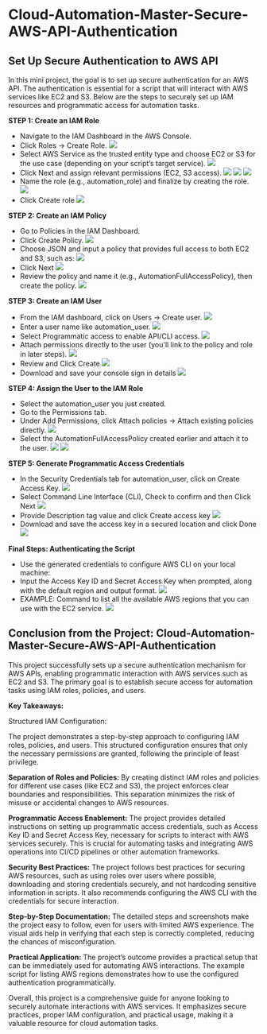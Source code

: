 # Cloud-Automation-Master-Secure-AWS-API-Authentication
## Set Up Secure Authentication to AWS API
In this mini project, the goal is to set up secure authentication for an AWS API. The authentication is essential for a script that will interact with AWS services like EC2 and S3. Below are the steps to securely set up IAM resources and programmatic access for automation tasks.

**STEP 1: Create an IAM Role**
- Navigate to the IAM Dashboard in the AWS Console.
- Click Roles → Create Role.
![](./img/1.%20Create%20an%20IAM%20Role/1.click-roles-create-role.png)
- Select AWS Service as the trusted entity type and choose EC2 or S3 for the use case (depending on your script’s target service).
![](./img/1.%20Create%20an%20IAM%20Role/2.trusted-entity-use-case.png)
- Click Next and assign relevant permissions (EC2, S3 access).
![](./img/1.%20Create%20an%20IAM%20Role/3.Click-Next.png)
![](./img/1.%20Create%20an%20IAM%20Role/4a.search-AmazonEC2FullAccess..png)
![](./img/1.%20Create%20an%20IAM%20Role/4b.search-AmazonS3FullAccess-and-click-next.png)
- Name the role (e.g., automation_role) and finalize by creating the role.
![](./img/1.%20Create%20an%20IAM%20Role/5.role-name.png)
- Click Create role
![](./img/1.%20Create%20an%20IAM%20Role/6.click-create-role.png)

**STEP 2: Create an IAM Policy**
- Go to Policies in the IAM Dashboard.
- Click Create Policy.
![](./img/2.%20Create%20an%20IAM%20Policy/1.policies-create-policy.png)
- Choose JSON and input a policy that provides full access to both EC2 and S3, such as:
![](./img/2.%20Create%20an%20IAM%20Policy/2.choose-json-provide-policy.png)
- Click Next
![](./img/2.%20Create%20an%20IAM%20Policy/3.click-Next.png)
- Review the policy and name it (e.g., AutomationFullAccessPolicy), then create the policy.
![](./img/2.%20Create%20an%20IAM%20Policy/4.policy-name-and-create-policy.png)

**STEP 3: Create an IAM User**
- From the IAM dashboard, click on Users → Create user.
![](./img/3.%20Create%20an%20IAM%20User/1.users-create-user.png)
- Enter a user name like automation_user.
![](./img/3.%20Create%20an%20IAM%20User/2.user-name-Next.png)
- Select Programmatic access to enable API/CLI access.
![](./img/3.%20Create%20an%20IAM%20User/3.user-name-programmatic-access-next.png)
- Attach permissions directly to the user (you'll link to the policy and role in later steps).
![](./img/3.%20Create%20an%20IAM%20User/4.attach-ec2-and-s3-permissions.png)
- Review and Click Create
![](./img/3.%20Create%20an%20IAM%20User/5.Review-and-click-create.png)
- Download and save your console sign in details
![](./img/3.%20Create%20an%20IAM%20User/6.download-csv-file.png)

**STEP 4: Assign the User to the IAM Role**
- Select the automation_user you just created.
- Go to the Permissions tab.
- Under Add Permissions, click Attach policies → Attach existing policies directly.
![](./img/4.%20Assign%20the%20User%20to%20the%20IAM%20Role/1.select-user-permissions-add-permissions.png)
- Select the AutomationFullAccessPolicy created earlier and attach it to the user.
![](./img/4.%20Assign%20the%20User%20to%20the%20IAM%20Role/2.add-AutomationFullAccessPolicy-Next.png)
![](./img/4.%20Assign%20the%20User%20to%20the%20IAM%20Role/3.click-add-permission.png)

**STEP 5: Generate Programmatic Access Credentials**
- In the Security Credentials tab for automation_user, click on Create Access Key.
![](./img/5.%20Generate%20Programmatic%20Access%20Credentials/1.security-group-create-access-key.png)
- Select Command Line Interface (CLI), Check to confirm and then Click Next
![](./img/5.%20Generate%20Programmatic%20Access%20Credentials/2.select-CLI-click-Next.png)
- Provide Description tag value and click Create access key
![](./img/5.%20Generate%20Programmatic%20Access%20Credentials/3.tag-value-create.png)
-  Download and save the access key in a secured location and click Done
![](./img/5.%20Generate%20Programmatic%20Access%20Credentials/4.download-click-done.png)

**Final Steps: Authenticating the Script**
- Use the generated credentials to configure AWS CLI on your local machine:
- Input the Access Key ID and Secret Access Key when prompted, along with the default region and output format.
![](./img/6.%20Authenticating%20the%20Script/1.configure-AWS-CLI-on-local-machine.png)
- EXAMPLE: Command to list all the available AWS regions that you can use with the EC2 service.
![](./img/6.%20Authenticating%20the%20Script/2.aws-regions.png)

## Conclusion from the Project: Cloud-Automation-Master-Secure-AWS-API-Authentication
This project successfully sets up a secure authentication mechanism for AWS APIs, enabling programmatic interaction with AWS services such as EC2 and S3. The primary goal is to establish secure access for automation tasks using IAM roles, policies, and users.

**Key Takeaways:**

Structured IAM Configuration:

The project demonstrates a step-by-step approach to configuring IAM roles, policies, and users. This structured configuration ensures that only the necessary permissions are granted, following the principle of least privilege.

**Separation of Roles and Policies:**
By creating distinct IAM roles and policies for different use cases (like EC2 and S3), the project enforces clear boundaries and responsibilities. This separation minimizes the risk of misuse or accidental changes to AWS resources.

**Programmatic Access Enablement:**
The project provides detailed instructions on setting up programmatic access credentials, such as Access Key ID and Secret Access Key, necessary for scripts to interact with AWS services securely. This is crucial for automating tasks and integrating AWS operations into CI/CD pipelines or other automation frameworks.

**Security Best Practices:**
The project follows best practices for securing AWS resources, such as using roles over users where possible, downloading and storing credentials securely, and not hardcoding sensitive information in scripts. It also recommends configuring the AWS CLI with the credentials for secure interaction.

**Step-by-Step Documentation:**
The detailed steps and screenshots make the project easy to follow, even for users with limited AWS experience. The visual aids help in verifying that each step is correctly completed, reducing the chances of misconfiguration.

**Practical Application:**
The project’s outcome provides a practical setup that can be immediately used for automating AWS interactions. The example script for listing AWS regions demonstrates how to use the configured authentication programmatically.


Overall, this project is a comprehensive guide for anyone looking to securely automate interactions with AWS services. It emphasizes secure practices, proper IAM configuration, and practical usage, making it a valuable resource for cloud automation tasks.